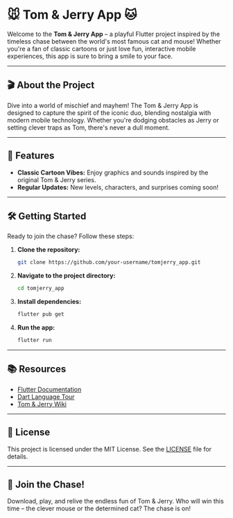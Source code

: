 # 🐭 Tom & Jerry App 🐱

Welcome to the **Tom & Jerry App** – a playful Flutter project inspired by the timeless chase between the world's most famous cat and mouse! Whether you're a fan of classic cartoons or just love fun, interactive mobile experiences, this app is sure to bring a smile to your face.

---

## 🎬 About the Project

Dive into a world of mischief and mayhem! The Tom & Jerry App is designed to capture the spirit of the iconic duo, blending nostalgia with modern mobile technology. Whether you're dodging obstacles as Jerry or setting clever traps as Tom, there's never a dull moment.

---

## 🚀 Features

- **Classic Cartoon Vibes:** Enjoy graphics and sounds inspired by the original Tom & Jerry series.
- **Regular Updates:** New levels, characters, and surprises coming soon!

---

## 🛠️ Getting Started

Ready to join the chase? Follow these steps:

1. **Clone the repository:**
   ```bash
   git clone https://github.com/your-username/tomjerry_app.git
   ```
2. **Navigate to the project directory:**
   ```bash
   cd tomjerry_app
   ```
3. **Install dependencies:**
   ```bash
   flutter pub get
   ```
4. **Run the app:**
   ```bash
   flutter run
   ```

---

## 📚 Resources

- [Flutter Documentation](https://docs.flutter.dev/)
- [Dart Language Tour](https://dart.dev/guides/language/language-tour)
- [Tom & Jerry Wiki](https://tomandjerry.fandom.com/wiki/Tom_and_Jerry_Wiki)

---

## 📜 License

This project is licensed under the MIT License. See the [LICENSE](LICENSE) file for details.

---

## 🐾 Join the Chase!

Download, play, and relive the endless fun of Tom & Jerry. Who will win this time – the clever mouse or the determined cat? The chase is on!
